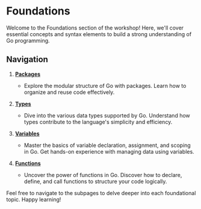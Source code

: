 # Foundations

Welcome to the Foundations section of the workshop! Here, we'll cover essential concepts and syntax elements to build a strong understanding of Go programming.

## Navigation

1. **[Packages](./packages.md)**
   - Explore the modular structure of Go with packages. Learn how to organize and reuse code effectively.

2. **[Types](./types.md)**
   - Dive into the various data types supported by Go. Understand how types contribute to the language's simplicity and efficiency.

3. **[Variables](./variables.md)**
   - Master the basics of variable declaration, assignment, and scoping in Go. Get hands-on experience with managing data using variables.

4. **[Functions](./functions.md)**
   - Uncover the power of functions in Go. Discover how to declare, define, and call functions to structure your code logically.

Feel free to navigate to the subpages to delve deeper into each foundational topic. Happy learning!
